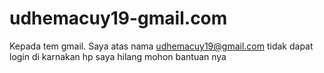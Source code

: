 # udhemacuy19-gmail.com
Kepada tem gmail. Saya atas nama udhemacuy19@gmail.com tidak dapat login di karnakan hp saya hilang mohon bantuan nya

